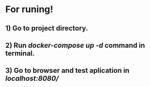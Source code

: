 # For runing!

## 1)  Go to project directory.
## 2)  Run *docker-compose up -d* command in terminal.
## 3)  Go to browser and test aplication in *localhost:8080/*
